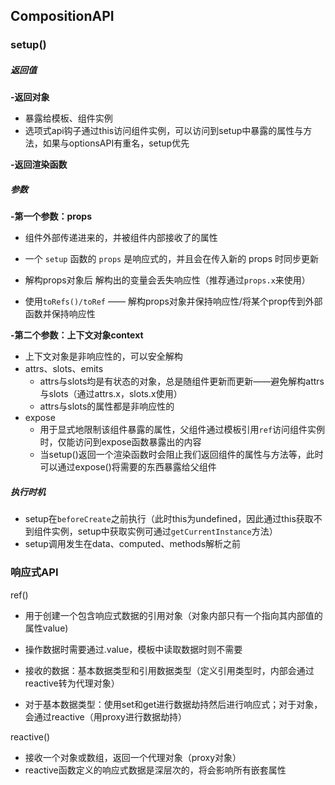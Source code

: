 ## CompositionAPI

### setup()

##### 返回值

**-返回对象**

* 暴露给模板、组件实例
* 选项式api钩子通过this访问组件实例，可以访问到setup中暴露的属性与方法，如果与optionsAPI有重名，setup优先

**-返回渲染函数**

##### 参数

**-第一个参数：props**

* 组件外部传递进来的，并被组件内部接收了的属性

* 一个 `setup` 函数的 `props` 是响应式的，并且会在传入新的 props 时同步更新
* 解构props对象后 解构出的变量会丢失响应性（推荐通过`props.x`来使用）
* 使用`toRefs()/toRef` —— 解构props对象并保持响应性/将某个prop传到外部函数并保持响应性

**-第二个参数：上下文对象context**

* 上下文对象是非响应性的，可以安全解构
* attrs、slots、emits
  * attrs与slots均是有状态的对象，总是随组件更新而更新——避免解构attrs与slots（通过attrs.x，slots.x使用）
  * attrs与slots的属性都是非响应性的
* expose
  * 用于显式地限制该组件暴露的属性，父组件通过模板引用`ref`访问组件实例时，仅能访问到expose函数暴露出的内容
  * 当setup()返回一个渲染函数时会阻止我们返回组件的属性与方法等，此时可以通过expose()将需要的东西暴露给父组件

##### 执行时机

* setup在`beforeCreate`之前执行（此时this为undefined，因此通过this获取不到组件实例，setup中获取实例可通过`getCurrentInstance`方法）
* setup调用发生在data、computed、methods解析之前

### 响应式API

ref()

* 用于创建一个包含响应式数据的引用对象（对象内部只有一个指向其内部值的属性value)
* 操作数据时需要通过.value，模板中读取数据时则不需要
* 接收的数据：基本数据类型和引用数据类型（定义引用类型时，内部会通过reactive转为代理对象）

* 对于基本数据类型：使用set和get进行数据劫持然后进行响应式；对于对象，会通过reactive（用proxy进行数据劫持）

reactive()

* 接收一个对象或数组，返回一个代理对象（proxy对象）
* reactive函数定义的响应式数据是深层次的，将会影响所有嵌套属性

